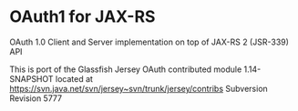OAuth1 for JAX-RS
=================

OAuth 1.0 Client and Server implementation on top of JAX-RS 2 (JSR-339) API

This is port of the Glassfish Jersey OAuth contributed module 1.14-SNAPSHOT
located at https://svn.java.net/svn/jersey~svn/trunk/jersey/contribs Subversion Revision 5777